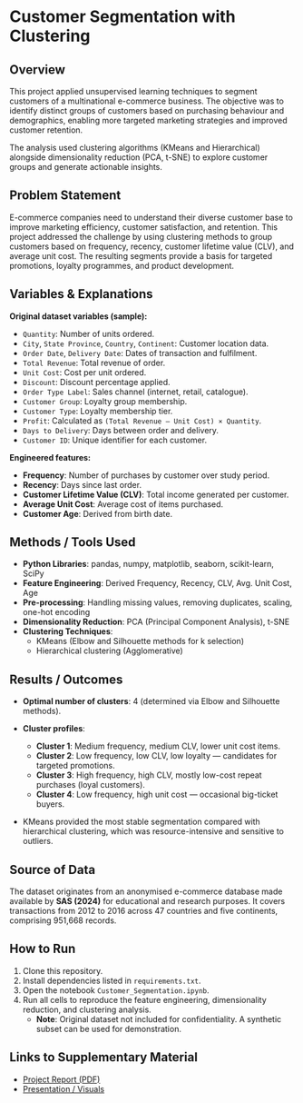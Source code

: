 # Customer Segmentation with Clustering

## Overview
This project applied unsupervised learning techniques to segment customers of a multinational e-commerce business. The objective was to identify distinct groups of customers based on purchasing behaviour and demographics, enabling more targeted marketing strategies and improved customer retention.

The analysis used clustering algorithms (KMeans and Hierarchical) alongside dimensionality reduction (PCA, t-SNE) to explore customer groups and generate actionable insights.

## Problem Statement
E-commerce companies need to understand their diverse customer base to improve marketing efficiency, customer satisfaction, and retention. This project addressed the challenge by using clustering methods to group customers based on frequency, recency, customer lifetime value (CLV), and average unit cost. The resulting segments provide a basis for targeted promotions, loyalty programmes, and product development.

## Variables & Explanations
**Original dataset variables (sample):**
- `Quantity`: Number of units ordered.  
- `City`, `State Province`, `Country`, `Continent`: Customer location data.  
- `Order Date`, `Delivery Date`: Dates of transaction and fulfilment.  
- `Total Revenue`: Total revenue of order.  
- `Unit Cost`: Cost per unit ordered.  
- `Discount`: Discount percentage applied.  
- `Order Type Label`: Sales channel (internet, retail, catalogue).  
- `Customer Group`: Loyalty group membership.  
- `Customer Type`: Loyalty membership tier.  
- `Profit`: Calculated as `(Total Revenue – Unit Cost) × Quantity`.  
- `Days to Delivery`: Days between order and delivery.  
- `Customer ID`: Unique identifier for each customer.  

**Engineered features:**
- **Frequency**: Number of purchases by customer over study period.  
- **Recency**: Days since last order.  
- **Customer Lifetime Value (CLV)**: Total income generated per customer.  
- **Average Unit Cost**: Average cost of items purchased.  
- **Customer Age**: Derived from birth date.  

## Methods / Tools Used
- **Python Libraries**: pandas, numpy, matplotlib, seaborn, scikit-learn, SciPy  
- **Feature Engineering**: Derived Frequency, Recency, CLV, Avg. Unit Cost, Age  
- **Pre-processing**: Handling missing values, removing duplicates, scaling, one-hot encoding  
- **Dimensionality Reduction**: PCA (Principal Component Analysis), t-SNE  
- **Clustering Techniques**:  
  - KMeans (Elbow and Silhouette methods for k selection)  
  - Hierarchical clustering (Agglomerative)  

## Results / Outcomes
- **Optimal number of clusters**: 4 (determined via Elbow and Silhouette methods).  
- **Cluster profiles**:  
  - **Cluster 1**: Medium frequency, medium CLV, lower unit cost items.  
  - **Cluster 2**: Low frequency, low CLV, low loyalty — candidates for targeted promotions.  
  - **Cluster 3**: High frequency, high CLV, mostly low-cost repeat purchases (loyal customers).  
  - **Cluster 4**: Low frequency, high unit cost — occasional big-ticket buyers.  

- KMeans provided the most stable segmentation compared with hierarchical clustering, which was resource-intensive and sensitive to outliers.  

## Source of Data
The dataset originates from an anonymised e-commerce database made available by **SAS (2024)** for educational and research purposes. It covers transactions from 2012 to 2016 across 47 countries and five continents, comprising 951,668 records.  

## How to Run
1. Clone this repository.  
2. Install dependencies listed in `requirements.txt`.  
3. Open the notebook `Customer_Segmentation.ipynb`.  
4. Run all cells to reproduce the feature engineering, dimensionality reduction, and clustering analysis.  
   - **Note**: Original dataset not included for confidentiality. A synthetic subset can be used for demonstration.  

## Links to Supplementary Material
- [Project Report (PDF)](link-to-your-drive-folder)  
- [Presentation / Visuals](link-to-your-drive-folder)  
